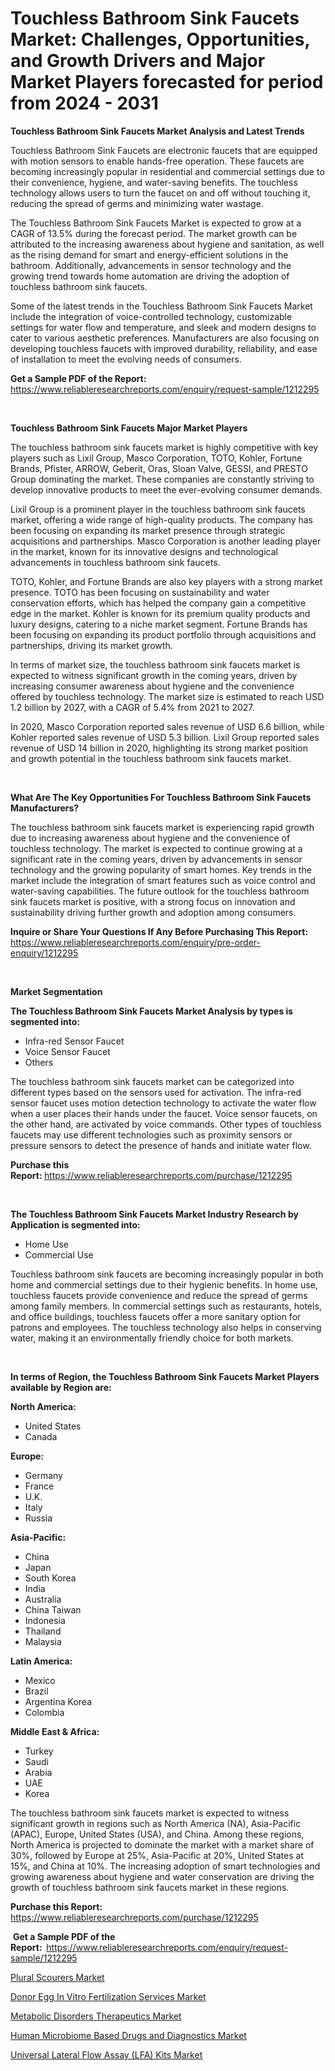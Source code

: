 <p><h1>Touchless Bathroom Sink Faucets Market: Challenges, Opportunities, and Growth Drivers and Major Market Players forecasted for period from 2024 - 2031</h1></p><p><strong>Touchless Bathroom Sink Faucets Market Analysis and Latest Trends</strong></p>
<p><p>Touchless Bathroom Sink Faucets are electronic faucets that are equipped with motion sensors to enable hands-free operation. These faucets are becoming increasingly popular in residential and commercial settings due to their convenience, hygiene, and water-saving benefits. The touchless technology allows users to turn the faucet on and off without touching it, reducing the spread of germs and minimizing water wastage.</p><p>The Touchless Bathroom Sink Faucets Market is expected to grow at a CAGR of 13.5% during the forecast period. The market growth can be attributed to the increasing awareness about hygiene and sanitation, as well as the rising demand for smart and energy-efficient solutions in the bathroom. Additionally, advancements in sensor technology and the growing trend towards home automation are driving the adoption of touchless bathroom sink faucets.</p><p>Some of the latest trends in the Touchless Bathroom Sink Faucets Market include the integration of voice-controlled technology, customizable settings for water flow and temperature, and sleek and modern designs to cater to various aesthetic preferences. Manufacturers are also focusing on developing touchless faucets with improved durability, reliability, and ease of installation to meet the evolving needs of consumers.</p></p>
<p><strong>Get a Sample PDF of the Report:&nbsp;</strong> <a href="https://www.reliableresearchreports.com/enquiry/request-sample/1212295">https://www.reliableresearchreports.com/enquiry/request-sample/1212295</a></p>
<p>&nbsp;</p>
<p><strong>Touchless Bathroom Sink Faucets Major Market Players</strong></p>
<p><p>The touchless bathroom sink faucets market is highly competitive with key players such as Lixil Group, Masco Corporation, TOTO, Kohler, Fortune Brands, Pfister, ARROW, Geberit, Oras, Sloan Valve, GESSI, and PRESTO Group dominating the market. These companies are constantly striving to develop innovative products to meet the ever-evolving consumer demands.</p><p>Lixil Group is a prominent player in the touchless bathroom sink faucets market, offering a wide range of high-quality products. The company has been focusing on expanding its market presence through strategic acquisitions and partnerships. Masco Corporation is another leading player in the market, known for its innovative designs and technological advancements in touchless bathroom sink faucets.</p><p>TOTO, Kohler, and Fortune Brands are also key players with a strong market presence. TOTO has been focusing on sustainability and water conservation efforts, which has helped the company gain a competitive edge in the market. Kohler is known for its premium quality products and luxury designs, catering to a niche market segment. Fortune Brands has been focusing on expanding its product portfolio through acquisitions and partnerships, driving its market growth.</p><p>In terms of market size, the touchless bathroom sink faucets market is expected to witness significant growth in the coming years, driven by increasing consumer awareness about hygiene and the convenience offered by touchless technology. The market size is estimated to reach USD 1.2 billion by 2027, with a CAGR of 5.4% from 2021 to 2027.</p><p>In 2020, Masco Corporation reported sales revenue of USD 6.6 billion, while Kohler reported sales revenue of USD 5.3 billion. Lixil Group reported sales revenue of USD 14 billion in 2020, highlighting its strong market position and growth potential in the touchless bathroom sink faucets market.</p></p>
<p>&nbsp;</p>
<p><strong>What Are The Key Opportunities For Touchless Bathroom Sink Faucets Manufacturers?</strong></p>
<p><p>The touchless bathroom sink faucets market is experiencing rapid growth due to increasing awareness about hygiene and the convenience of touchless technology. The market is expected to continue growing at a significant rate in the coming years, driven by advancements in sensor technology and the growing popularity of smart homes. Key trends in the market include the integration of smart features such as voice control and water-saving capabilities. The future outlook for the touchless bathroom sink faucets market is positive, with a strong focus on innovation and sustainability driving further growth and adoption among consumers.</p></p>
<p><strong>Inquire or Share Your Questions If Any Before Purchasing This Report:</strong> <a href="https://www.reliableresearchreports.com/enquiry/pre-order-enquiry/1212295">https://www.reliableresearchreports.com/enquiry/pre-order-enquiry/1212295</a></p>
<p>&nbsp;</p>
<p><strong>Market Segmentation</strong></p>
<p><strong>The Touchless Bathroom Sink Faucets Market Analysis by types is segmented into:</strong></p>
<p><ul><li>Infra-red Sensor Faucet</li><li>Voice Sensor Faucet</li><li>Others</li></ul></p>
<p><p>The touchless bathroom sink faucets market can be categorized into different types based on the sensors used for activation. The infra-red sensor faucet uses motion detection technology to activate the water flow when a user places their hands under the faucet. Voice sensor faucets, on the other hand, are activated by voice commands. Other types of touchless faucets may use different technologies such as proximity sensors or pressure sensors to detect the presence of hands and initiate water flow.</p></p>
<p><strong>Purchase this Report:&nbsp;</strong><a href="https://www.reliableresearchreports.com/purchase/1212295">https://www.reliableresearchreports.com/purchase/1212295</a></p>
<p>&nbsp;</p>
<p><strong>The Touchless Bathroom Sink Faucets Market Industry Research by Application is segmented into:</strong></p>
<p><ul><li>Home Use</li><li>Commercial Use</li></ul></p>
<p><p>Touchless bathroom sink faucets are becoming increasingly popular in both home and commercial settings due to their hygienic benefits. In home use, touchless faucets provide convenience and reduce the spread of germs among family members. In commercial settings such as restaurants, hotels, and office buildings, touchless faucets offer a more sanitary option for patrons and employees. The touchless technology also helps in conserving water, making it an environmentally friendly choice for both markets.</p></p>
<p>&nbsp;</p>
<p><strong>In terms of Region, the Touchless Bathroom Sink Faucets Market Players available by Region are:</strong></p>
<p>
    <p> <strong> North America: </strong>
        <ul>
            <li>United States</li>
            <li>Canada</li>
        </ul>
        </p> 
    <p> <strong> Europe: </strong>
        <ul>
            <li>Germany</li>
            <li>France</li>
            <li>U.K.</li>
            <li>Italy</li>
            <li>Russia</li>
        </ul>
        </p> 
    <p> <strong> Asia-Pacific: </strong>
        <ul>
            <li>China</li>
            <li>Japan</li>
            <li>South Korea</li>
            <li>India</li>
            <li>Australia</li>
            <li>China Taiwan</li>
            <li>Indonesia</li>
            <li>Thailand</li>
            <li>Malaysia</li>
        </ul>
        </p> 
    <p> <strong> Latin America: </strong>
        <ul>
            <li>Mexico</li>
            <li>Brazil</li>
            <li>Argentina Korea</li>
            <li>Colombia</li>
        </ul>
        </p> 
    <p> <strong> Middle East & Africa: </strong>
        <ul>
            <li>Turkey</li>
            <li>Saudi</li>
            <li>Arabia</li>
            <li>UAE</li>
            <li>Korea</li>
        </ul>
    </p>
    </p>
<p><p>The touchless bathroom sink faucets market is expected to witness significant growth in regions such as North America (NA), Asia-Pacific (APAC), Europe, United States (USA), and China. Among these regions, North America is projected to dominate the market with a market share of 30%, followed by Europe at 25%, Asia-Pacific at 20%, United States at 15%, and China at 10%. The increasing adoption of smart technologies and growing awareness about hygiene and water conservation are driving the growth of touchless bathroom sink faucets market in these regions.</p></p>
<p><strong>Purchase this Report: </strong><a href="https://www.reliableresearchreports.com/purchase/1212295">https://www.reliableresearchreports.com/purchase/1212295</a></p>
<p>&nbsp;<strong>Get a Sample PDF of the Report:&nbsp;&nbsp;</strong><a href="https://www.reliableresearchreports.com/enquiry/request-sample/1212295">https://www.reliableresearchreports.com/enquiry/request-sample/1212295</a></p>
<p><strong></strong></p>
<p><p><a href="https://github.com/mauripalmi/Market-Research-Report-List-2/blob/main/plural-scourers-market.md">Plural Scourers Market</a></p><p><a href="https://medium.com/@debramedina73/donor-egg-in-vitro-fertilization-services-market-the-key-to-successful-business-strategy-forecast-d7647aabf9e1">Donor Egg In Vitro Fertilization Services Market</a></p><p><a href="https://medium.com/@debramedina73/metabolic-disorders-therapeutics-market-analysis-its-cagr-market-segmentation-and-global-industry-1f05d6297776">Metabolic Disorders Therapeutics Market</a></p><p><a href="https://medium.com/@debramedina73/analyzing-human-microbiome-based-drugs-and-diagnostics-market-global-industry-perspective-and-78ad55c743f4">Human Microbiome Based Drugs and Diagnostics Market</a></p><p><a href="https://github.com/gulaimolin/Market-Research-Report-List-3/blob/main/universal-lateral-flow-assay-lfa-kits-market.md">Universal Lateral Flow Assay (LFA) Kits Market</a></p></p>